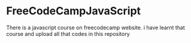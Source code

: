 # FreeCodeCampJavaScript
 There is a javascript course on freecodecamp website. i have learnt that course and upload all that codes in this repository
